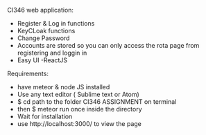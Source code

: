 CI346 web application:

- Register & Log in functions 
- KeyCLoak functions
- Change Password 
- Accounts are stored so you can only access the rota page from registering and loggin in 
- Easy UI
 -ReactJS


Requirements:
- have meteor & node JS installed 
- Use any text editor ( Sublime text or Atom)
- $ cd path to the folder CI346 ASSIGNMENT on terminal
- then $ meteor run once inside the directory 
- Wait for installation 
- use http://localhost:3000/ to view the page
